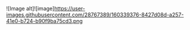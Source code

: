 ![Image alt]![image]https://user-images.githubusercontent.com/28767389/160339376-8427d08d-a257-41e0-b724-b90f9ba75cd3.png
